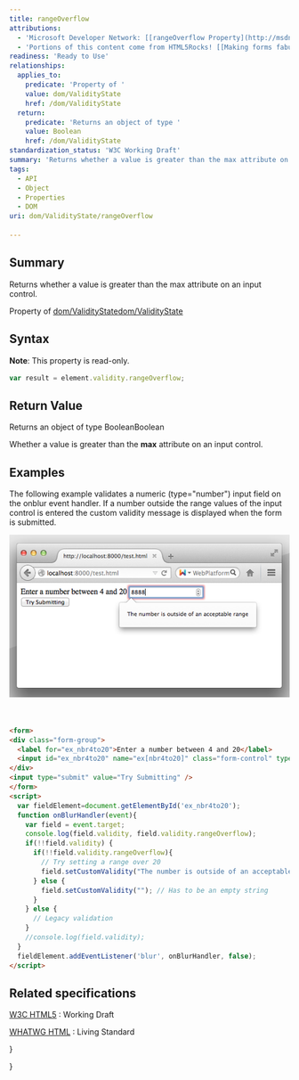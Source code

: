 ```yaml
---
title: rangeOverflow
attributions:
  - 'Microsoft Developer Network: [[rangeOverflow Property](http://msdn.microsoft.com/en-us/library/ie/hh773357(v=vs.85).aspx) Article]'
  - 'Portions of this content come from HTML5Rocks! [[Making forms fabulous](http://www.html5rocks.com/en/tutorials/forms/html5forms/) article]'
readiness: 'Ready to Use'
relationships:
  applies_to:
    predicate: 'Property of '
    value: dom/ValidityState
    href: /dom/ValidityState
  return:
    predicate: 'Returns an object of type '
    value: Boolean
    href: /dom/ValidityState
standardization_status: 'W3C Working Draft'
summary: 'Returns whether a value is greater than the max attribute on an input control.'
tags:
  - API
  - Object
  - Properties
  - DOM
uri: dom/ValidityState/rangeOverflow

---
```

## <span>Summary</span>

Returns whether a value is greater than the max attribute on an input control.

Property of [dom/ValidityState](/dom/ValidityState)[dom/ValidityState](/dom/ValidityState)

## <span>Syntax</span>

**Note**: This property is read-only.

``` js
var result = element.validity.rangeOverflow;
```

## <span>Return Value</span>

Returns an object of type BooleanBoolean

Whether a value is greater than the **max** attribute on an input control.

## <span>Examples</span>

The following example validates a numeric (type="number") input field on the onblur event handler. If a number outside the range values of the input control is entered the custom validity message is displayed when the form is submitted.

![ValidityState rangeOverflow customError.png](/assets/public/c/c2/ValidityState_rangeOverflow_customError.png)

``` html


<form>
<div class="form-group">
  <label for="ex_nbr4to20">Enter a number between 4 and 20</label>
  <input id="ex_nbr4to20" name="ex[nbr4to20]" class="form-control" type="number" required  min="4" max="20" step="2" placeholder="e.g. 6">
</div>
<input type="submit" value="Try Submitting" />
</form>
<script>
  var fieldElement=document.getElementById('ex_nbr4to20');
  function onBlurHandler(event){
    var field = event.target;
    console.log(field.validity, field.validity.rangeOverflow);
    if(!!field.validity) {
      if(!!field.validity.rangeOverflow){
        // Try setting a range over 20
        field.setCustomValidity("The number is outside of an acceptable range");
      } else {
        field.setCustomValidity(""); // Has to be an empty string
      }
    } else {
      // Legacy validation
    }
    //console.log(field.validity);
  }
  fieldElement.addEventListener('blur', onBlurHandler, false);
</script>
```

</pre>

## <span>Related specifications</span>

[W3C HTML5](http://www.w3.org/TR/html5/)
:   Working Draft

[WHATWG HTML](http://www.whatwg.org/specs/web-apps/current-work/multipage)
:   Living Standard

}

}